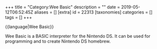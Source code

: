 +++
title = "Category:Wee Basic"
description = ""
date = 2019-05-12T06:52:45Z
aliases = []
[extra]
id = 22313
[taxonomies]
categories = []
tags = []
+++

{{language|Wee Basic}}

Wee Basic is a BASIC interpreter for the Nintendo DS. It can be used for programming and to create Nintendo DS homebrew.
